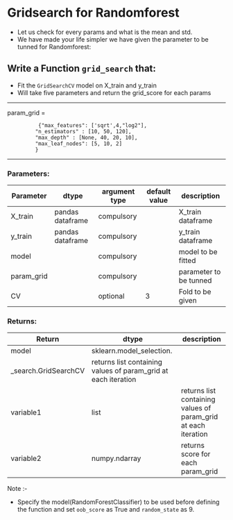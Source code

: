 # Gridsearch for Randomforest

* Let us check for every params and what is the mean and std.
* We have made your life simpler we have given the parameter to be tunned for Randomforest:

## Write a Function `grid_search` that:
- Fit the `GridSearchCV` model on X_train and y_train
- Will take five parameters and return the grid_score for each params 
***
param_grid = 

              {"max_features": ['sqrt',4,"log2"],
             "n_estimators" : [10, 50, 120],
             "max_depth" : [None, 40, 20, 10],
             "max_leaf_nodes": [5, 10, 2]
             }
***

### Parameters:

| Parameter | dtype | argument type | default value | description |
| --- | --- | --- | --- | --- | 
| X_train | pandas dataframe | compulsory | | X_train dataframe |
| y_train | pandas dataframe | compulsory | | y_train dataframe |
| model |  | compulsory | | model to be fitted |
| param_grid | | compulsory | | parameter to be tunned |
| CV | | optional | 3 | Fold to be given |



### Returns:
| Return | dtype | description |
| --- | --- | --- | 
| model | sklearn.model_selection.
_search.GridSearchCV | returns list containing values of param_grid at each iteration|
| variable1 | list | returns list containing values of param_grid at each iteration|
| variable2 | numpy.ndarray | returns score for each param_grid |



Note :-
- Specify the model(RandomForestClassifier) to be used before defining the function and set `oob_score` as True 
and `random_state` as 9.
